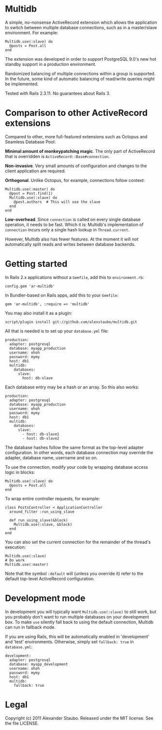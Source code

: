 Multidb
=======

A simple, no-nonsense ActiveRecord extension which allows the application to switch
between multiple database connections, such as in a master/slave environment. For example:

    Multidb.use(:slave) do
      @posts = Post.all
    end
    
The extension was developed in order to support PostgreSQL 9.0's new hot standby
support in a production environment.

Randomized balancing of multiple connections within a group is supported. In the
future, some kind of automatic balancing of read/write queries might be implemented.

Tested with Rails 2.3.11. No guarantees about Rails 3.


Comparison to other ActiveRecord extensions
===========================================

Compared to other, more full-featured extensions such as Octopus and Seamless Database Pool:

**Minimal amount of monkeypatching magic**. The only part of ActiveRecord that is overridden is
`ActiveRecord::Base#connection`.

**Non-invasive**. Very small amounts of configuration and changes to the client 
application are required.

**Orthogonal**. Unlike Octopus, for example, connections follow 
context:

    Multidb.use(:master) do
      @post = Post.find(1)
      Multidb.use(:slave) do
        @post.authors  # This will use the slave
      end
    end

**Low-overhead**. Since `connection` is called on every single
database operation, it needs to be fast. Which it is: Multidb's implementation of
`connection` incurs only a single hash lookup in `Thread.current`.

However, Multidb also has fewer features. At the moment it will _not_ automatically 
split reads and writes between database backends.


Getting started
===============

In Rails 2.x applications without a `Gemfile`, add this to `environment.rb`:

    config.gem 'ar-multidb'
    
In Bundler-based on Rails apps, add this to your `Gemfile`:

    gem 'ar-multidb', :require => 'multidb'

You may also install it as a plugin:

    script/plugin install git://github.com/alexstaubo/multidb.git

All that is needed is to set up your `database.yml` file:

    production:
      adapter: postgresql
      database: myapp_production
      username: ohoh
      password: mymy
      host: db1
      multidb:
        databases:
          slave:
            host: db-slave

Each database entry may be a hash or an array. So this also works:

    production:
      adapter: postgresql
      database: myapp_production
      username: ohoh
      password: mymy
      host: db1
      multidb:
        databases:
          slave:
            - host: db-slave1
            - host: db-slave2
            
The database hashes follow the same format as the top-level adapter configuration. In
other words, each database connection may override the adapter, database name, username
and so on.

To use the connection, modify your code by wrapping database access logic in blocks:

    Multidb.use(:slave) do
      @posts = Post.all
    end
    
To wrap entire controller requests, for example:

    class PostsController < ApplicationController
      around_filter :run_using_slave
    
      def run_using_slave(&block)
        Multidb.use(:slave, &block)
      end
    end
    
You can also set the current connection for the remainder of the thread's execution:

    Multidb.use(:slave)
    # Do work
    Multidb.use(:master)

Note that the symbol `:default` will (unless you override it) refer to the default
top-level ActiveRecord configuration.


Development mode
================

In development you will typically want `Multidb.use(:slave)` to still work, but you
probably don't want to run multiple databases on your development box. To make `use`
silently fall back to using the default connection, Multidb can run in fallback
mode.

If you are using Rails, this will be automatically enabled in 'development' and
'test' environments. Otherwise, simply set `fallback: true` in `database.yml`:

    development:
      adapter: postgresql
      database: myapp_development
      username: ohoh
      password: mymy
      host: db1
      multidb:
        fallback: true

Legal
=====

Copyright (c) 2011 Alexander Staubo. Released under the MIT license. See the file LICENSE.
